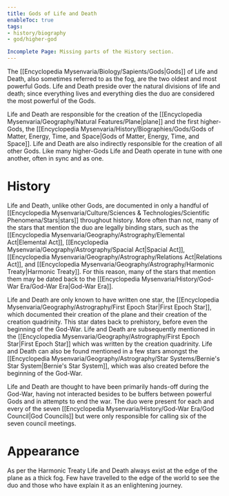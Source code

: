 ```yaml
---
title: Gods of Life and Death
enableToc: true
tags:
- history/biography
- god/higher-god

Incomplete Page: Missing parts of the History section.
---
```


The [[Encyclopedia Mysenvaria/Biology/Sapients/Gods|Gods]] of Life and Death, also sometimes referred to as the fog, are the two oldest and most powerful Gods. Life and Death preside over the natural divisions of life and death; since everything lives and everything dies the duo are considered the most powerful of the Gods.

Life and Death are responsible for the creation of the [[Encyclopedia Mysenvaria/Geography/Natural Features/Plane|plane]] and the first higher-Gods, the [[Encyclopedia Mysenvaria/History/Biographies/Gods/Gods of Matter, Energy, Time, and Space|Gods of Matter, Energy, Time, and Space]]. Life and Death are also indirectly responsible for the creation of all other Gods. Like many higher-Gods Life and Death operate in tune with one another, often in sync and as one.

# History
Life and Death, unlike other Gods, are documented in only a handful of [[Encyclopedia Mysenvaria/Culture/Sciences & Technologies/Scientific Phenomena/Stars|stars]] throughout history. More often than not, many of the stars that mention the duo are legally binding stars, such as the [[Encyclopedia Mysenvaria/Geography/Astrography/Elemental Act|Elemental Act]], [[Encyclopedia Mysenvaria/Geography/Astrography/Spacial Act|Spacial Act]], [[Encyclopedia Mysenvaria/Geography/Astrography/Relations Act|Relations Act]], and [[Encyclopedia Mysenvaria/Geography/Astrography/Harmonic Treaty|Harmonic Treaty]]. For this reason, many of the stars that mention them may be dated back to the [[Encyclopedia Mysenvaria/History/God-War Era/God-War Era|God-War Era]]. 

Life and Death are only known to have written one star, the [[Encyclopedia Mysenvaria/Geography/Astrography/First Epoch Star|First Epoch Star]], which documented their creation of the plane and their creation of the creation quadrinity. This star dates back to prehistory, before even the beginning of the God-War. Life and Death are subsequently mentioned in the [[Encyclopedia Mysenvaria/Geography/Astrography/First Epoch Star|First Epoch Star]] which was written by the creation quadrinity. Life and Death can also be found mentioned in a few stars amongst the [[Encyclopedia Mysenvaria/Geography/Astrography/Star Systems/Bernie's Star System|Bernie's Star System]], which was also created before the beginning of the God-War.

Life and Death are thought to have been primarily hands-off during the God-War, having not interacted besides to be buffers between powerful Gods and in attempts to end the war. The duo were present for each and every of the seven [[Encyclopedia Mysenvaria/History/God-War Era/God Council|God Councils]] but were only responsible for calling six of the seven council meetings.

# Appearance
As per the Harmonic Treaty Life and Death always exist at the edge of the plane as a thick fog. Few have travelled to the edge of the world to see the duo and those who have explain it as an enlightening journey.